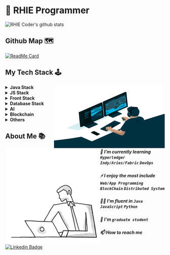 # 🐺 RHIE Programmer


![RHIE Coder's github stats](https://github-readme-stats.vercel.app/api?username=RHIE-coder&show_icons=true&theme=radical)



## Github Map 🗺️
[![ReadMe Card](https://github-readme-stats.vercel.app/api/pin/?username=RHIE-coder&repo=my-github-info&show_owner=true)](https://github.com/RHIE-coder/my-github-info)


## My Tech Stack 🕹️
<img  align="right" alt="GIF" src="https://github.com/RHIE-coder/RHIE-coder/blob/master/asset/programming.gif?raw=true" width="350" height="200" />

<details>
  <summary><b>Java Stack</b></summary>
  <ul style="list-style-type: circle;">
    <li>Java</li>
    <li>Spring</li>
    <li>Hibernate</li>
  </ul>
</details>


<details>
  <summary><b>JS Stack</b></summary>
  <ul style="list-style-type: circle;">
    <li>JS ES6+</li>
    <li>Node.js/Express</li>
  </ul>
</details>

<details>
  <summary><b>Front Stack</b></summary>
  <ul style="list-style-type: circle;">
    <li>HTML5/CSS3</li>
    <li>React.js</li>
  </ul>
</details>

<details>
  <summary><b>Database Stack</b></summary>
  <ul style="list-style-type: circle;">
    <li>OracleDB</li>
    <li>MySQL</li>
    <li>MongoDB</li>
  </ul>
</details>


<details>
  <summary><b>AI</b></summary>
  <ul style="list-style-type: circle;">
    <li>Python</li>
    <li>Tensorflow</li>
  </ul>
</details>

<details>
  <summary><b>Blockchain</b></summary>
  <ul style="list-style-type: circle;">
    <li>Hyperledger Indy</li>
    <li>Hyperledger Aries</li>
    <li>Hyperledger Fabric</li>
    <li>GO</li>
  </ul>
</details>

<details>
  <summary><b>Others</b></summary>
  <ul style="list-style-type: circle;">
    <li>linux</li>
    <li>Shell Script</li>
  </ul>
</details>


## About Me 📚

<img align="left" alt="GIF" src="https://github.com/RHIE-coder/RHIE-coder/blob/master/asset/better-better.gif?raw=true" width="300" height="300" />

##### 📖 I’m currently learning `Hyperledger Indy/Aries/Fabric` `DevOps`

##### ⚡️ I enjoy the most include `Web/App Programming` `BlockChain` `Distributed System`

##### 👨‍💻 I’m fluent in `Java` `JavaScript` `Python`

##### 🌱 I'm `graduate student`

##### 📫 How to reach me
[![Linkedin Badge](https://img.shields.io/badge/-LinkedIn-blue?style=flat-square&logo=Linkedin&logoColor=white&link=https://www.linkedin.com)](https://www.linkedin.com/in/min-hyung-rhie-270a66178)



